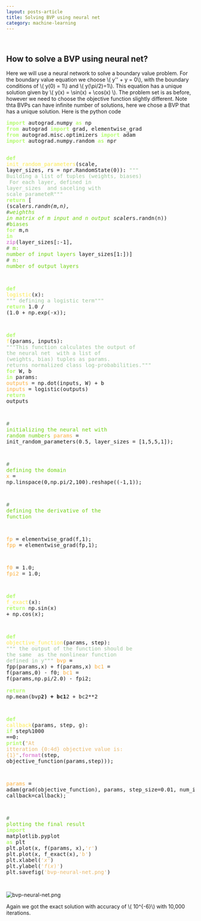 ```yaml
---
layout: posts-article
title: Solving BVP using neural net 
category: machine-learning
---
```


<br>


<h2> How to solve a BVP using neural net? </h2>



<p>
Here we will use a neural network to solve a boundary value problem. For the boundary value equation we choose \( y'' + y = 0\), with the boundary conditions of \( y(0) = 1\) and \( y(\pi/2)=1\). This equation has a unique solution given by \( y(x) = \sin(x) + \cos(x) \). The problem set is as before, however we need to choose the objective function slightly different. Note thta BVPs can have infinite number of solutions, here we chose a BVP that has a unique solution. Here is the python code
</p>

<div class="org-src-container">
<pre class="src src-python"><span style="color: #b4fa70; font-weight: bold;">import</span> autograd.numpy <span style="color: #b4fa70; font-weight: bold;">as</span> np
<span style="color: #b4fa70; font-weight: bold;">from</span> autograd <span style="color: #b4fa70; font-weight: bold;">import</span> grad, elementwise_grad
<span style="color: #b4fa70; font-weight: bold;">from</span> autograd.misc.optimizers <span style="color: #b4fa70; font-weight: bold;">import</span> adam
<span style="color: #b4fa70; font-weight: bold;">import</span> autograd.numpy.random <span style="color: #b4fa70; font-weight: bold;">as</span> npr


<span style="color: #b4fa70; font-weight: bold;">def</span> <span style="color: #fce94f;">init_random_parameters</span>(scale, layer_sizes, rs = npr.RandomState(0)):
    <span style="color: #9FC59F;">""" Building a list of tuples (weights, biases)</span>
<span style="color: #9FC59F;">        For each layer, defined in layer_sizes</span>
<span style="color: #9FC59F;">        and saceling with scale parameteR"""</span>
    <span style="color: #b4fa70; font-weight: bold;">return</span> [ (scale*rs.randn(m,n),  <span style="color: #5F7F5F;">#</span><span style="color: #73d216;">weighths in matrix of m input and n output</span>
              scale*rs.randn(n))    <span style="color: #5F7F5F;">#</span><span style="color: #73d216;">biases</span>
             <span style="color: #b4fa70; font-weight: bold;">for</span> m,n <span style="color: #b4fa70; font-weight: bold;">in</span> <span style="color: #e090d7; font-weight: bold;">zip</span>(layer_sizes[:-1], <span style="color: #5F7F5F;"># </span><span style="color: #73d216;">m: number of input layers</span>
                            layer_sizes[1:])] <span style="color: #5F7F5F;"># </span><span style="color: #73d216;">n: number of output layers</span>


<span style="color: #b4fa70; font-weight: bold;">def</span> <span style="color: #fce94f;">logistic</span>(x):
    <span style="color: #9FC59F;">""" defining a logistic term"""</span>
    <span style="color: #b4fa70; font-weight: bold;">return</span> 1.0 / (1.0 + np.exp(-x));

<span style="color: #b4fa70; font-weight: bold;">def</span> <span style="color: #fce94f;">f</span>(params, inputs):
    <span style="color: #9FC59F;">"""This function calculates the output of the neural net</span>
<span style="color: #9FC59F;">        with a list of (weights, bias) tuples as params.</span>
<span style="color: #9FC59F;">        returns normalized class log-probabilities."""</span>
    <span style="color: #b4fa70; font-weight: bold;">for</span> W, b <span style="color: #b4fa70; font-weight: bold;">in</span> params:
        <span style="color: #fcaf3e;">outputs</span> = np.dot(inputs, W) + b
        <span style="color: #fcaf3e;">inputs</span> = logistic(outputs)
    <span style="color: #b4fa70; font-weight: bold;">return</span> outputs

<span style="color: #5F7F5F;"># </span><span style="color: #73d216;">initializing the neural net with random numbers</span>
<span style="color: #fcaf3e;">params</span> = init_random_parameters(0.5, layer_sizes = [1,5,5,1]);

<span style="color: #5F7F5F;"># </span><span style="color: #73d216;">defining the domain</span>
<span style="color: #fcaf3e;">x</span> = np.linspace(0,np.pi/2,100).reshape((-1,1));

<span style="color: #5F7F5F;"># </span><span style="color: #73d216;">defining the derivative of the function</span>

<span style="color: #fcaf3e;">fp</span> = elementwise_grad(f,1);
<span style="color: #fcaf3e;">fpp</span> = elementwise_grad(fp,1); 

<span style="color: #fcaf3e;">f0</span> = 1.0;
<span style="color: #fcaf3e;">fpi2</span> = 1.0;


<span style="color: #b4fa70; font-weight: bold;">def</span> <span style="color: #fce94f;">f_exact</span>(x):
    <span style="color: #b4fa70; font-weight: bold;">return</span> np.sin(x) + np.cos(x);

<span style="color: #b4fa70; font-weight: bold;">def</span> <span style="color: #fce94f;">objective_function</span>(params, step):
    <span style="color: #9FC59F;">""" the output of the function should be the same</span>
<span style="color: #9FC59F;">        as the nonlinear function defined in y"""</span>
    <span style="color: #fcaf3e;">bvp</span> = fpp(params,x) + f(params,x)
    <span style="color: #fcaf3e;">bc1</span> = f(params,0) - f0;
    <span style="color: #fcaf3e;">bc1</span> = f(params,np.pi/2.0) - fpi2;    
    <span style="color: #b4fa70; font-weight: bold;">return</span> np.mean(bvp**2) + bc1**2 + bc2**2


<span style="color: #b4fa70; font-weight: bold;">def</span> <span style="color: #fce94f;">callback</span>(params, step, g):
    <span style="color: #b4fa70; font-weight: bold;">if</span> step%1000 ==0:
        <span style="color: #b4fa70; font-weight: bold;">print</span>(<span style="color: #e9b96e;">"At itteration {0:4d} objective value is: {1}"</span>.<span style="color: #e090d7; font-weight: bold;">format</span>(step, objective_function(params,step)));


<span style="color: #fcaf3e;">params</span> = adam(grad(objective_function), params, step_size=0.01, num_iters=10000, callback=callback);


<span style="color: #5F7F5F;"># </span><span style="color: #73d216;">plotting the final result</span>
<span style="color: #b4fa70; font-weight: bold;">import</span> matplotlib.pyplot <span style="color: #b4fa70; font-weight: bold;">as</span> plt
plt.plot(x, f(params, x),<span style="color: #e9b96e;">'r'</span>)
plt.plot(x, f_exact(x),<span style="color: #e9b96e;">'b'</span>)
plt.xlabel(<span style="color: #e9b96e;">'$x$'</span>)
plt.ylabel(<span style="color: #e9b96e;">'$f(x)$'</span>)
plt.savefig(<span style="color: #e9b96e;">'bvp-neural-net.png'</span>)

</pre>
</div>



<div class="figure">
<p><img src="{{site.baseurl}}/img/machine_learning/bvp-neural-net.png" alt="bvp-neural-net.png" />
</p>
</div>

<p>
Again we got the exact solution with accuracy of \( 10^{-6}\) with 10,000 iterations. 
</p>
